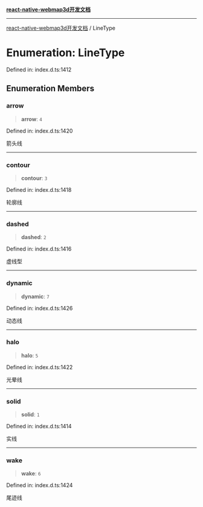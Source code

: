 [**react-native-webmap3d开发文档**](../README.md)

***

[react-native-webmap3d开发文档](../globals.md) / LineType

# Enumeration: LineType

Defined in: index.d.ts:1412

## Enumeration Members

### arrow

> **arrow**: `4`

Defined in: index.d.ts:1420

箭头线

***

### contour

> **contour**: `3`

Defined in: index.d.ts:1418

轮廓线

***

### dashed

> **dashed**: `2`

Defined in: index.d.ts:1416

虚线型

***

### dynamic

> **dynamic**: `7`

Defined in: index.d.ts:1426

动态线

***

### halo

> **halo**: `5`

Defined in: index.d.ts:1422

光晕线

***

### solid

> **solid**: `1`

Defined in: index.d.ts:1414

实线

***

### wake

> **wake**: `6`

Defined in: index.d.ts:1424

尾迹线
